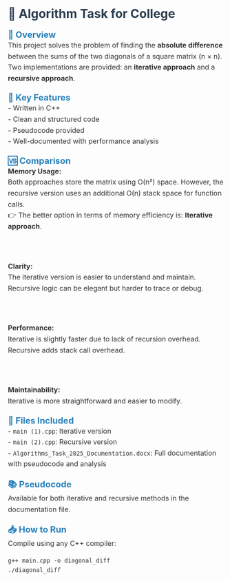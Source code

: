 <style>
    .title {
        font-size: 28px;
        font-weight: bold;
        color: #2c3e50;
    }
    .subtitle {
        font-size: 20px;
        font-weight: bold;
        color: #2980b9;
        margin-top: 20px;
    }
    .content {
        font-size: 16px;
        color: #333;
        line-height: 1.6;
    }
</style>

<div class="title">🎯 Algorithm Task for College</div>

<div class="subtitle">📌 Overview</div>
<div class="content">
This project solves the problem of finding the <strong>absolute difference</strong> between the sums of the two diagonals of a square matrix (n × n).<br>
Two implementations are provided: an <strong>iterative approach</strong> and a <strong>recursive approach</strong>.
</div>

<div class="subtitle">🧠 Key Features</div>
<div class="content">
- Written in C++<br>
- Clean and structured code<br>
- Pseudocode provided<br>
- Well-documented with performance analysis
</div>

<div class="subtitle">🆚 Comparison</div>
<div class="content">
<strong>Memory Usage:</strong><br>
Both approaches store the matrix using O(n²) space. However, the recursive version uses an additional O(n) stack space for function calls.<br>
👉 The better option in terms of memory efficiency is: <strong>Iterative approach</strong>.

<br><br>
<strong>Clarity:</strong><br>
The iterative version is easier to understand and maintain.<br>
Recursive logic can be elegant but harder to trace or debug.

<br><br>
<strong>Performance:</strong><br>
Iterative is slightly faster due to lack of recursion overhead.<br>
Recursive adds stack call overhead.

<br><br>
<strong>Maintainability:</strong><br>
Iterative is more straightforward and easier to modify.
</div>

<div class="subtitle">📄 Files Included</div>
<div class="content">
- <code>main (1).cpp</code>: Iterative version<br>
- <code>main (2).cpp</code>: Recursive version<br>
- <code>Algorithms_Task_2025_Documentation.docx</code>: Full documentation with pseudocode and analysis
</div>

<div class="subtitle">📚 Pseudocode</div>
<div class="content">
Available for both iterative and recursive methods in the documentation file.
</div>

<div class="subtitle">📥 How to Run</div>
<div class="content">
Compile using any C++ compiler:<br>

<pre><code>g++ main.cpp -o diagonal_diff
./diagonal_diff</code></pre>
</div>
